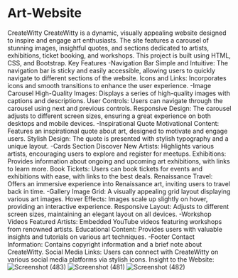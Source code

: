# Art-Website
CreateWitty
CreateWitty is a dynamic, visually appealing website designed to inspire and engage art enthusiasts. The site features a carousel of stunning images, insightful quotes, and sections dedicated to artists, exhibitions, ticket booking, and workshops. This project is built using HTML, CSS, and Bootstrap.
Key Features
-Navigation Bar
Simple and Intuitive: The navigation bar is sticky and easily accessible, allowing users to quickly navigate to different sections of the website.
Icons and Links: Incorporates icons and smooth transitions to enhance the user experience.
-Image Carousel
High-Quality Images: Displays a series of high-quality images with captions and descriptions.
User Controls: Users can navigate through the carousel using next and previous controls.
Responsive Design: The carousel adjusts to different screen sizes, ensuring a great experience on both desktops and mobile devices.
-Inspirational Quote
Motivational Content: Features an inspirational quote about art, designed to motivate and engage users.
Stylish Design: The quote is presented with stylish typography and a unique layout.
-Cards Section
Discover New Artists: Highlights various artists, encouraging users to explore and register for meetups.
Exhibitions: Provides information about ongoing and upcoming art exhibitions, with links to learn more.
Book Tickets: Users can book tickets for events and exhibitions with ease, with links to the best deals.
Renaissance Travel: Offers an immersive experience into Renaissance art, inviting users to travel back in time.
-Gallery
Image Grid: A visually appealing grid layout displaying various art images.
Hover Effects: Images scale up slightly on hover, providing an interactive experience.
Responsive Layout: Adjusts to different screen sizes, maintaining an elegant layout on all devices.
-Workshop Videos
Featured Artists: Embedded YouTube videos featuring workshops from renowned artists.
Educational Content: Provides users with valuable insights and tutorials on various art techniques.
-Footer
Contact Information: Contains copyright information and a brief note about CreateWitty.
Social Media Links: Users can connect with CreateWitty on various social media platforms via stylish icons.
Insight to the Website:
![Screenshot (483)](https://github.com/Swati-in/Art-Website/assets/155288849/f8e1499b-6fba-4d42-8019-31c866a7b93e)
![Screenshot (481)](https://github.com/Swati-in/Art-Website/assets/155288849/888b7a7f-7354-4eb8-89e8-98ba3d91ec26)
![Screenshot (482)](https://github.com/Swati-in/Art-Website/assets/155288849/f92748b7-89a5-4cbe-b893-9de027feae6a)
